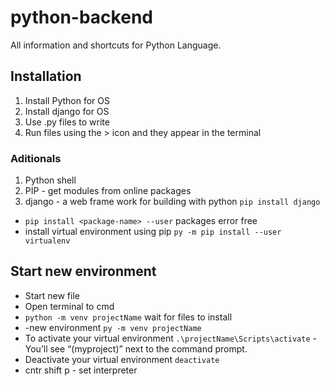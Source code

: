 # python-backend

All information and shortcuts for Python Language.

## Installation

1. Install Python for OS
2. Install django for OS
3. Use .py files to write
4. Run files using the > icon and they appear in the terminal

### Aditionals

1. Python shell
2. PIP - get modules from online packages
3. django - a web frame work for building with python `pip install django`

- `pip install <package-name> --user` packages error free
- install virtual environment using pip `py -m pip install --user virtualenv`

## Start new environment

- Start new file
- Open terminal to cmd
- `python -m venv projectName` wait for files to install
- -new environment `py -m venv projectName`
- To activate your virtual environment `.\projectName\Scripts\activate` - You’ll see “(myproject)” next to the command prompt.
- Deactivate your virtual environment `deactivate`
- cntr shift p - set interpreter
